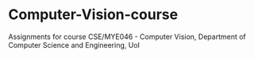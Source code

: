 # Computer-Vision-course

Assignments for course CSE/MYE046 - Computer Vision, Department of Computer Science and Engineering, UoI

